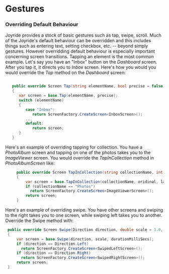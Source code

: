 # Gestures

### Overriding Default Behaviour

Joyride provides a stock of basic gestures such as tap, swipe, scroll.  Much of the Joyride's default behaviour can be overridden and this includes things such as entering text, setting checkbox, etc. -- beyond simply gestures.  However overridding default behaviour is especially important concerning screen transitions.  Tapping an element is the most common example.   Let's say you have an "Inbox" button on the *Dashboard* screen.  After you tap it, it directs you to *Inbox* screen.  Here's how you would you would override the *Tap* method on the *Dashboard* screen:
   ```csharp
   
      public override Screen Tap(string elementName, bool precise = false)
      {
         var screen = base.Tap(elementName, precise);
         switch (elementName)
         {
            case "Inbox":
               return ScreenFactory.CreateScreen<InboxScreen>();
            ...
            default:
               return screen;
         }
      }
   ```

Here's an example of overriding tapping for collection.  You have a *PhotoAlbum* screen and tapping on one of the photos takes you to the *ImageViewer* screen.  You would override the *TapInCollection* method in *PhotoAlbumScreen* like:
   ```csharp
        public override Screen TapInCollection(string collectionName, int oridinal = 1, bool last = false, bool precise = false)
        {
            var screen = base.TapInCollection(collectionName, oridinal, last, precise);
            if (collectionName == "Photos")
              return ScreenFactory.CreateScreen<ImageViewerScreen>();
            return screen;
        }
   ```

Here's an example of overriding swipe.  You have other screens and swiping to the right takes you to one screen, while swiping left takes you to another.  Override the Swipe method with:
   ```csharp
    public override Screen Swipe(Direction direction, double scale = 1.0, long durationMilliSecs = 500)
    {
        var screen = base.Swipe(direction, scale, durationMilliSecs);
        if (direction == Direction.Left)
          return ScreenFactory.CreateScreen<SwipedLeftScreen>();
        if (direction == Direction.Right)
          return ScreenFactory.CreateScreen<SwipedRightScreen>();
        return screen;
    }   
   ```
